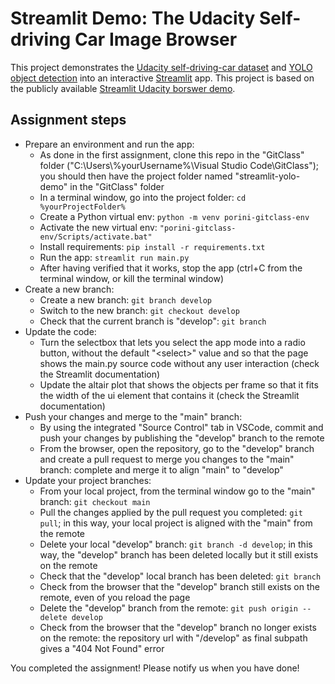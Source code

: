  # Streamlit Demo: The Udacity Self-driving Car Image Browser

This project demonstrates the [Udacity self-driving-car dataset](https://github.com/udacity/self-driving-car) and [YOLO object detection](https://pjreddie.com/darknet/yolo) into an interactive [Streamlit](https://streamlit.io) app. This project is based on the publicly available [Streamlit Udacity borswer demo](https://github.com/streamlit/demo-self-driving/tree/master).

## Assignment steps
* Prepare an environment and run the app:
    * As done in the first assignment, clone this repo in the "GitClass" folder ("C:\Users\\%yourUsername%\Visual Studio Code\GitClass"); you should then have the project folder named "streamlit-yolo-demo" in the "GitClass" folder
    * In a terminal window, go into the project folder: ```cd %yourProjectFolder%```
    * Create a Python virtual env: ```python -m venv porini-gitclass-env```
    * Activate the new virtual env: ```"porini-gitclass-env/Scripts/activate.bat"```
    * Install requirements: ```pip install -r requirements.txt```
    * Run the app: ```streamlit run main.py```
    * After having verified that it works, stop the app (ctrl+C from the terminal window, or kill the terminal window)
* Create a new branch:
    * Create a new branch: ```git branch develop```
    * Switch to the new branch: ```git checkout develop```
    * Check that the current branch is "develop": ```git branch```
* Update the code:
    * Turn the selectbox that lets you select the app mode into a radio button, without the default "\<select\>" value and so that the page shows the main.py source code without any user interaction (check the Streamlit documentation)
    * Update the altair plot that shows the objects per frame so that it fits the width of the ui element that contains it (check the Streamlit documentation)
* Push your changes and merge to the "main" branch:
    * By using the integrated "Source Control" tab in VSCode, commit and push your changes by publishing the "develop" branch to the remote
    * From the browser, open the repository, go to the "develop" branch and create a pull request to merge you changes to the "main" branch: complete and merge it to align "main" to "develop"
* Update your project branches:
    * From your local project, from the terminal window go to the "main" branch: ```git checkout main```
    * Pull the changes applied by the pull request you completed: ```git pull```; in this way, your local project is aligned with the "main" from the remote
    * Delete your local "develop" branch: ```git branch -d develop```; in this way, the "develop" branch has been deleted locally but it still exists on the remote
    * Check that the "develop" local branch has been deleted: ```git branch```
    * Check from the browser that the "develop" branch still exists on the remote, even of you reload the page
    * Delete the "develop" branch from the remote: ```git push origin --delete develop```
    * Check from the browser that the "develop" branch no longer exists on the remote: the repository url with "/develop" as final subpath gives a "404 Not Found" error

You completed the assignment! Please notify us when you have done!
